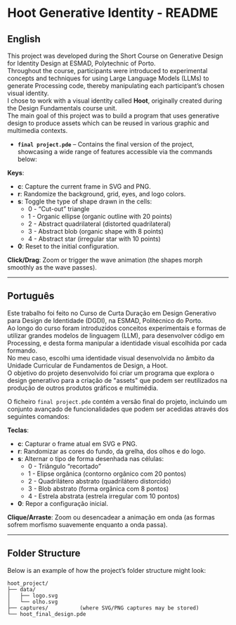 # Hoot Generative Identity - README

## English

This project was developed during the Short Course on Generative Design for Identity Design at ESMAD, Polytechnic of Porto.  
Throughout the course, participants were introduced to experimental concepts and techniques for using Large Language Models (LLMs) to generate Processing code, thereby manipulating each participant’s chosen visual identity.  
I chose to work with a visual identity called **Hoot**, originally created during the Design Fundamentals course unit.  
The main goal of this project was to build a program that uses generative design to produce assets which can be reused in various graphic and multimedia contexts.

- **`final project.pde`** – Contains the final version of the project, showcasing a wide range of features accessible via the commands below:

**Keys**:  
- **c**: Capture the current frame in SVG and PNG.  
- **r**: Randomize the background, grid, eyes, and logo colors.  
- **s**: Toggle the type of shape drawn in the cells:  
  - 0 - “Cut-out” triangle  
  - 1 - Organic ellipse (organic outline with 20 points)  
  - 2 - Abstract quadrilateral (distorted quadrilateral)  
  - 3 - Abstract blob (organic shape with 8 points)  
  - 4 - Abstract star (irregular star with 10 points)  
- **0**: Reset to the initial configuration.  

**Click/Drag**: Zoom or trigger the wave animation (the shapes morph smoothly as the wave passes).

---

## Português

Este trabalho foi feito no Curso de Curta Duração em Design Generativo para Design de Identidade (DGDI), na ESMAD, Politécnico do Porto.  
Ao longo do curso foram introduzidos conceitos experimentais e formas de utilizar grandes modelos de linguagem (LLM), para desenvolver código em Processing, e desta forma manipular a identidade visual escolhida por cada formando.  
No meu caso, escolhi uma identidade visual desenvolvida no âmbito da Unidade Curricular de Fundamentos de Design, a Hoot.  
O objetivo do projeto desenvolvido foi criar um programa que explora o design generativo para a criação de "assets" que podem ser reutilizados na produção de outros produtos gráficos e multimédia.

O ficheiro `final project.pde` contém a versão final do projeto, incluindo um conjunto avançado de funcionalidades que podem ser acedidas através dos seguintes comandos:

**Teclas**:  
- **c**: Capturar o frame atual em SVG e PNG.  
- **r**: Randomizar as cores do fundo, da grelha, dos olhos e do logo.  
- **s**: Alternar o tipo de forma desenhada nas células:  
  - 0 - Triângulo “recortado”  
  - 1 - Elipse orgânica (contorno orgânico com 20 pontos)  
  - 2 - Quadrilátero abstrato (quadrilátero distorcido)  
  - 3 - Blob abstrato (forma orgânica com 8 pontos)  
  - 4 - Estrela abstrata (estrela irregular com 10 pontos)  
- **0**: Repor a configuração inicial.

**Clique/Arraste**: Zoom ou desencadear a animação em onda (as formas sofrem morfismo suavemente enquanto a onda passa).

---

## Folder Structure

Below is an example of how the project’s folder structure might look:

```plaintext
hoot_project/
├── data/
│   ├── logo.svg
│   └── olho.svg
├── captures/          (where SVG/PNG captures may be stored)
└── hoot_final_design.pde
